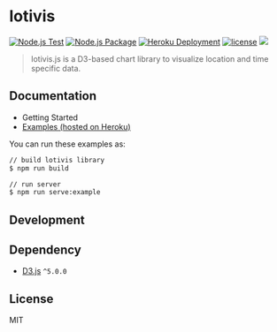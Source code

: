 # lotivis

[![Node.js Test](https://github.com/lukasdanckwerth/lotivis/actions/workflows/npm-test.yml/badge.svg)](https://github.com/lukasdanckwerth/lotivis/actions/workflows/npm-test.yml) [![Node.js Package](https://github.com/lukasdanckwerth/lotivis/actions/workflows/npm-publish.yml/badge.svg)](https://github.com/lukasdanckwerth/lotivis/actions/workflows/npm-publish.yml) [![Heroku Deployment ](https://github.com/lukasdanckwerth/lotivis/actions/workflows/heroku-deployment.yml/badge.svg)](https://github.com/lukasdanckwerth/lotivis/actions/workflows/heroku-deployment.yml) [![license](http://img.shields.io/badge/license-MIT-brightgreen.svg?style=flat)](https://github.com/c3js/c3/blob/master/LICENSE) [![](https://data.jsdelivr.com/v1/package/npm/lotivis/badge?style=rounded)](https://www.jsdelivr.com/package/npm/lotivis)

> lotivis.js is a D3-based chart library to visualize location and time specific data.

## Documentation

- Getting Started
- [Examples (hosted on Heroku)](https://lotivis.herokuapp.com/index.html)

You can run these examples as:
```bash
// build lotivis library
$ npm run build

// run server
$ npm run serve:example
```

## Development



## Dependency

+ [D3.js](https://github.com/mbostock/d3) `^5.0.0`

## License

MIT